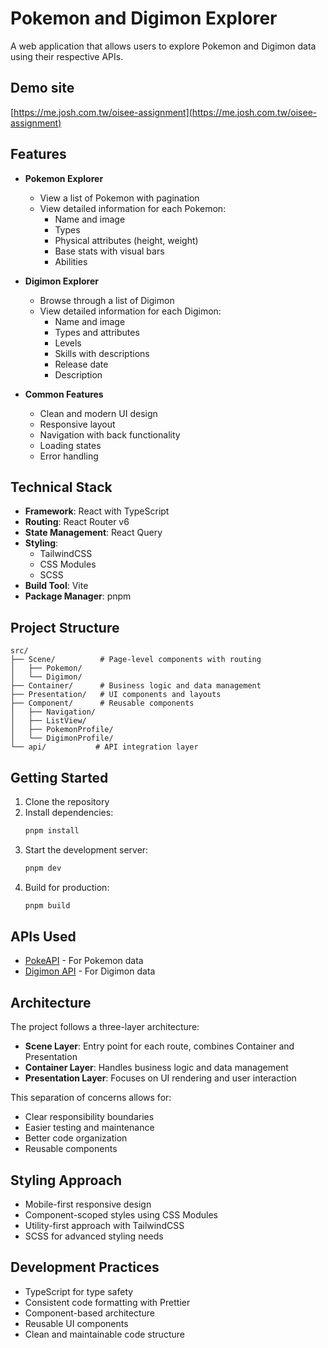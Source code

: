 # Pokemon and Digimon Explorer

A web application that allows users to explore Pokemon and Digimon data using their respective APIs.

## Demo site
[https://me.josh.com.tw/oisee-assignment](https://me.josh.com.tw/oisee-assignment)

## Features

- **Pokemon Explorer**
  - View a list of Pokemon with pagination
  - View detailed information for each Pokemon:
    - Name and image
    - Types
    - Physical attributes (height, weight)
    - Base stats with visual bars
    - Abilities

- **Digimon Explorer**
  - Browse through a list of Digimon
  - View detailed information for each Digimon:
    - Name and image
    - Types and attributes
    - Levels
    - Skills with descriptions
    - Release date
    - Description

- **Common Features**
  - Clean and modern UI design
  - Responsive layout
  - Navigation with back functionality
  - Loading states
  - Error handling

## Technical Stack

- **Framework**: React with TypeScript
- **Routing**: React Router v6
- **State Management**: React Query
- **Styling**: 
  - TailwindCSS
  - CSS Modules
  - SCSS
- **Build Tool**: Vite
- **Package Manager**: pnpm

## Project Structure

```
src/
├── Scene/          # Page-level components with routing
│   ├── Pokemon/
│   └── Digimon/
├── Container/      # Business logic and data management
├── Presentation/   # UI components and layouts
├── Component/      # Reusable components
│   ├── Navigation/
│   ├── ListView/
│   ├── PokemonProfile/
│   └── DigimonProfile/
└── api/           # API integration layer
```

## Getting Started

1. Clone the repository
2. Install dependencies:
   ```bash
   pnpm install
   ```
3. Start the development server:
   ```bash
   pnpm dev
   ```
4. Build for production:
   ```bash
   pnpm build
   ```

## APIs Used

- [PokeAPI](https://pokeapi.co/) - For Pokemon data
- [Digimon API](https://digi-api.com/) - For Digimon data

## Architecture

The project follows a three-layer architecture:

- **Scene Layer**: Entry point for each route, combines Container and Presentation
- **Container Layer**: Handles business logic and data management
- **Presentation Layer**: Focuses on UI rendering and user interaction

This separation of concerns allows for:
- Clear responsibility boundaries
- Easier testing and maintenance
- Better code organization
- Reusable components

## Styling Approach

- Mobile-first responsive design
- Component-scoped styles using CSS Modules
- Utility-first approach with TailwindCSS
- SCSS for advanced styling needs

## Development Practices

- TypeScript for type safety
- Consistent code formatting with Prettier
- Component-based architecture
- Reusable UI components
- Clean and maintainable code structure

